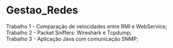 # Gestao_Redes
Trabalho 1 - Comparação de velocidades entre RMI e WebService;  
Trabalho 2 - Packet Sniffers: Wireshark e Tcpdump;  
Trabalho 3 - Aplicação Java com comunicação SNMP;
